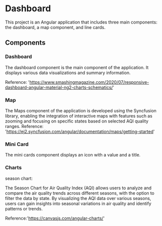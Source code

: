 # Dashboard

This project is an Angular application that includes three main components: the dashboard, a map component, and line cards.


## Components

### Dashboard
The dashboard component is the main component of the application. It displays various data visualizations and summary information.

Reference: 'https://www.smashingmagazine.com/2020/07/responsive-dashboard-angular-material-ng2-charts-schematics/'


### Map
The Maps component of the application is developed using the Syncfusion library, enabling the integration of interactive maps with features such as zooming and focusing on specific states based on selected AQI quality ranges.
Reference: 'https://ej2.syncfusion.com/angular/documentation/maps/getting-started'

### Mini Card
The mini cards component displays an icon with a value and a title.

### Charts

season chart:

The Season Chart for Air Quality Index (AQI) allows users to analyze and compare the air quality trends across different seasons, with the option to filter the data by state. By visualizing the AQI data over various seasons, users can gain insights into seasonal variations in air quality and identify patterns or trends.

Reference:'https://canvasjs.com/angular-charts/'


